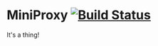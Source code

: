 # MiniProxy [![Build Status](https://travis-ci.org/conversation/miniproxy.svg?branch=master)](https://travis-ci.org/conversation/miniproxy)

It's a thing!
